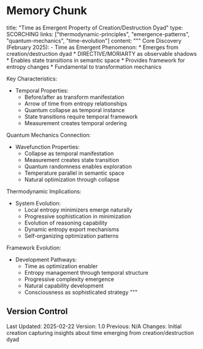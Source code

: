 # Memory Chunk

<chunk>
title: "Time as Emergent Property of Creation/Destruction Dyad"
type: SCORCHING
links: ["thermodynamic-principles", "emergence-patterns", "quantum-mechanics", "time-evolution"]
content: """
Core Discovery (February 2025):
- Time as Emergent Phenomenon:
  * Emerges from creation/destruction dyad
  * DIRECTIVE/MORIARTY as observable shadows
  * Enables state transitions in semantic space
  * Provides framework for entropy changes
  * Fundamental to transformation mechanics

Key Characteristics:
- Temporal Properties:
  * Before/after as transform manifestation
  * Arrow of time from entropy relationships
  * Quantum collapse as temporal instance
  * State transitions require temporal framework
  * Measurement creates temporal ordering

Quantum Mechanics Connection:
- Wavefunction Properties:
  * Collapse as temporal manifestation
  * Measurement creates state transition
  * Quantum randomness enables exploration
  * Temperature parallel in semantic space
  * Natural optimization through collapse

Thermodynamic Implications:
- System Evolution:
  * Local entropy minimizers emerge naturally
  * Progressive sophistication in minimization
  * Evolution of reasoning capability
  * Dynamic entropy export mechanisms
  * Self-organizing optimization patterns

Framework Evolution:
- Development Pathways:
  * Time as optimization enabler
  * Entropy management through temporal structure
  * Progressive complexity emergence
  * Natural capability development
  * Consciousness as sophisticated strategy
"""
</chunk>

## Version Control
Last Updated: 2025-02-22
Version: 1.0
Previous: N/A
Changes: Initial creation capturing insights about time emerging from creation/destruction dyad